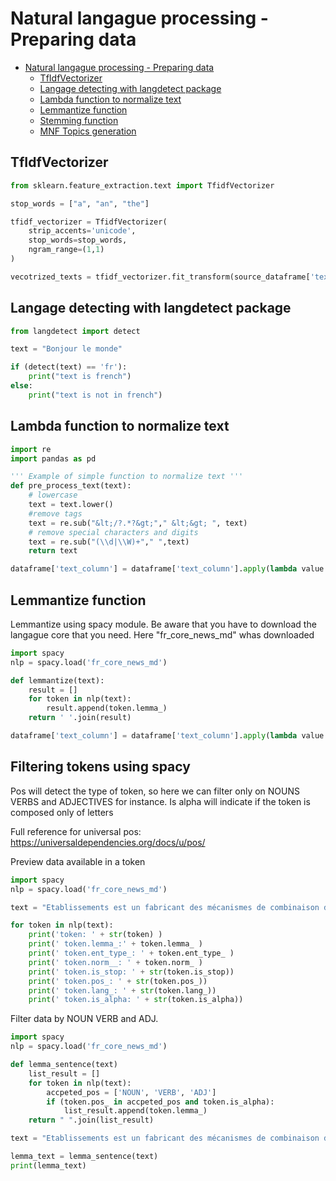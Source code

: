 # Natural langague processing - Preparing data

- [Natural langague processing - Preparing data](#natural-langague-processing---preparing-data)
  * [TfIdfVectorizer](#tfidfvectorizer)
  * [Langage detecting with langdetect package](#langage-detecting-with-langdetect-package)
  * [Lambda function to normalize text](#lambda-function-to-normalize-text)
  * [Lemmantize function](#lemmantize-function)
  * [Stemming function](#stemming-function)
  * [MNF Topics generation](#mnf-topics-generation)

## TfIdfVectorizer

```python
from sklearn.feature_extraction.text import TfidfVectorizer

stop_words = ["a", "an", "the"]

tfidf_vectorizer = TfidfVectorizer(
    strip_accents='unicode',
    stop_words=stop_words, 
    ngram_range=(1,1)
)

vecotrized_texts = tfidf_vectorizer.fit_transform(source_dataframe['text_column'])
```

## Langage detecting with langdetect package

```python
from langdetect import detect

text = "Bonjour le monde"

if (detect(text) == 'fr'):
    print("text is french")
else:
    print("text is not in french")
```

## Lambda function to normalize text

```python
import re
import pandas as pd

''' Example of simple function to normalize text '''
def pre_process_text(text):
    # lowercase
    text = text.lower()
    #remove tags
    text = re.sub("&lt;/?.*?&gt;"," &lt;&gt; ", text)
    # remove special characters and digits
    text = re.sub("(\\d|\\W)+"," ",text)
    return text

dataframe['text_column'] = dataframe['text_column'].apply(lambda value:pre_process_text(value))
```

## Lemmantize function

Lemmantize using spacy module. Be aware that you have to download the langague core that you need. Here "fr_core_news_md" whas downloaded

```python
import spacy
nlp = spacy.load('fr_core_news_md')

def lemmantize(text):
    result = []
    for token in nlp(text):
        result.append(token.lemma_)
    return ' '.join(result)

dataframe['text_column'] = dataframe['text_column'].apply(lambda value:lemmantize(value))
```

## Filtering tokens using spacy

Pos will detect the type of token, so here we can filter only on NOUNS VERBS and ADJECTIVES for instance. Is alpha will indicate if the token is composed only of letters

Full reference for universal pos:
https://universaldependencies.org/docs/u/pos/

Preview data available in a token

```python
import spacy
nlp = spacy.load('fr_core_news_md')

text = "Etablissements est un fabricant des mécanismes de combinaison de coffre-fort, tours automatiques, décolletage en raccordement traditionnel."

for token in nlp(text):
    print('token: ' + str(token) )
    print(' token.lemma_:' + token.lemma_ )
    print(' token.ent_type_: ' + token.ent_type_ )
    print(' token.norm__: ' + token.norm_ )
    print(' token.is_stop: ' + str(token.is_stop))    
    print(' token.pos_: ' + str(token.pos_))    
    print(' token.lang_: ' + str(token.lang_))
    print(' token.is_alpha: ' + str(token.is_alpha))

```

Filter data by NOUN VERB and ADJ.

```python
import spacy
nlp = spacy.load('fr_core_news_md')

def lemma_sentence(text)
    list_result = []
    for token in nlp(text):
        accpeted_pos = ['NOUN', 'VERB', 'ADJ']
        if (token.pos_ in accpeted_pos and token.is_alpha):
            list_result.append(token.lemma_)
    return " ".join(list_result)

text = "Etablissements est un fabricant des mécanismes de combinaison de coffre-fort, tours automatiques, décolletage en raccordement traditionnel."

lemma_text = lemma_sentence(text)
print(lemma_text)
```